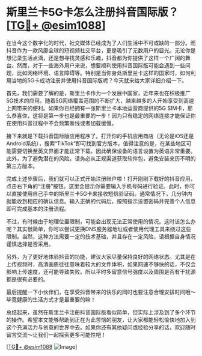 # 斯里兰卡5G卡怎么注册抖音国际版？[[TG💪+ @esim1088](https://t.me/s/esim1088)]

在当今这个数字化的时代，社交媒体已经成为了人们生活中不可或缺的一部分。而抖音作为一款风靡全球的短视频社交平台，更是吸引了无数用户的目光。无论你是想记录生活点滴，还是想寻找灵感和乐趣，抖音都为你提供了这样一个广阔的舞台。然而，对于一些海外用户来说，想要顺利使用抖音国际版可能会遇到一些问题，比如网络环境、语言障碍等。特别是当你身处斯里兰卡这样的国家时，如何利用当地的5G卡成功注册并使用抖音国际版呢？今天就来给大家详细介绍一下。

首先，我们需要了解的是，斯里兰卡作为一个发展中国家，近年来也在积极推广5G技术的应用。随着5G网络覆盖范围的不断扩大，越来越多的人开始享受到高速上网带来的便利。如果你已经拥有一张斯里兰卡本地运营商提供的5G SIM卡，那么恭喜你，这将是第一步也是最重要的一步！因为只有稳定的网络连接才能保证你在使用抖音过程中不会频繁断线或者加载缓慢。

接下来就是下载抖音国际版应用程序了。打开你的手机应用商店（无论是iOS还是Android系统），搜索“TikTok”即可找到官方版本。值得注意的是，在某些地区可能需要切换至英文界面才能正常下载，因此确保设备的语言设置为英语非常重要。此外，为了避免潜在的风险，请务必从正规渠道获取软件包，避免安装来历不明的第三方版本。

完成上述步骤后，我们就可以正式开始注册账户啦！打开刚刚下载好的抖音应用，点击右下角的“注册”按钮。这里会提示你需要输入手机号码进行验证。此时，你可以直接使用自己手中的斯里兰卡5G卡来接收短信验证码。通常情况下，几分钟内就能收到相应的确认信息。输入正确的代码后，按照指示设置密码并完善个人信息即可完成基本的注册流程。

不过，有时候由于地理位置限制，可能会出现无法正常使用的情况。这时该怎么办呢？其实很简单，你可以尝试更换DNS服务器地址或者使用代理工具来绕过这些限制。当然，这种方法需要一定的技术基础，并且存在一定风险，请根据自身情况谨慎选择是否采用。

另外，为了更好地体验抖音的功能，建议大家尽量保持良好的网络状态。尤其是在上传视频时，高清画质往往意味着较大的文件体积，如果网速不够快的话，不仅会影响上传速度，还可能导致失败。所以平时多留意信号强度以及周围是否有干扰源都是很有必要的。

最后提醒一下小伙伴们，在享受抖音带来的快乐的同时也要注意合理安排时间哦～毕竟健康的生活方式才是最重要的嘛！

总结起来，虽然在斯里兰卡注册抖音国际版看似简单，但实际上涉及到了多个环节的操作。希望本文能够帮助到正在为此苦恼的朋友，让大家都能轻松愉快地加入到这个充满活力与创意的世界中去。如果你还有其他疑问或经验分享的话，欢迎随时留言交流～让我们一起探索更多可能性吧！

[[TG💪+ @esim1088](https://t.me/s/esim1088) ![Image](https://i.postimg.cc/4NQfJmqS/Snipaste-2025-05-13-00-14-12.png)]